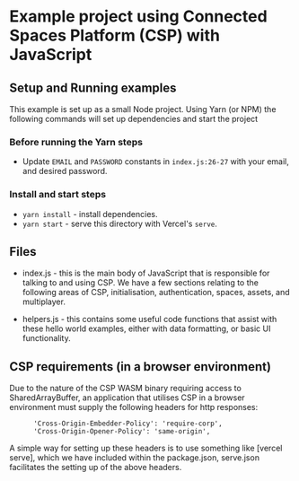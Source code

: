 # Example project using Connected Spaces Platform (CSP) with JavaScript

## Setup and Running examples

This example is set up as a small Node project. Using Yarn (or NPM) the following commands will set up dependencies and start the project

### Before running the Yarn steps

- Update `EMAIL` and `PASSWORD` constants in `index.js:26-27` with your email, and desired password.

### Install and start steps

- `yarn install` - install dependencies.
- `yarn start` - serve this directory with Vercel's `serve`.

## Files

- index.js - this is the main body of JavaScript that is responsible for talking to and using CSP. We have a few sections relating to the following areas of CSP, initialisation, authentication, spaces, assets, and multiplayer.

- helpers.js - this contains some useful code functions that assist with these hello world examples, either with data formatting, or basic UI functionality.

## CSP requirements (in a browser environment)

Due to the nature of the CSP WASM binary requiring access to SharedArrayBuffer, an application that utilises CSP in a browser environment must supply the following headers for http responses:

```
      'Cross-Origin-Embedder-Policy': 'require-corp',
      'Cross-Origin-Opener-Policy': 'same-origin',
```

A simple way for setting up these headers is to use something like [vercel serve], which we have included within the package.json, serve.json facilitates the setting up of the above headers.
